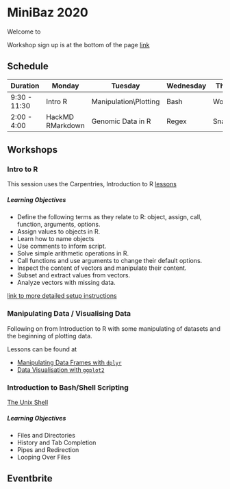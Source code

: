 # MiniBaz 2020

Welcome to 


Workshop sign up is at the bottom of the page [link]()

## Schedule

| Duration | Monday | Tuesday | Wednesday | Thursday |
|---|---|---|---|---|
9:30 - 11:30| Intro R | Manipulation\Plotting | Bash | Workflow |
2:00 - 4:00 | HackMD RMarkdown | Genomic Data in R | Regex | Snakemake | 

## Workshops

### Intro to R
This session uses the Carpentries, Introduction to R [lessons](https://datacarpentry.org/R-ecology-lesson/01-intro-to-r.html)

##### Learning Objectives

* Define the following terms as they relate to R: object, assign, call, function, arguments, options.
* Assign values to objects in R.
* Learn how to name objects
* Use comments to inform script.
* Solve simple arithmetic operations in R.
* Call functions and use arguments to change their default options.
* Inspect the content of vectors and manipulate their content.
* Subset and extract values from vectors.
* Analyze vectors with missing data.

[link to more detailed setup instructions](https://datacarpentry.org/R-ecology-lesson/index.html#setup_instructions)

### Manipulating Data / Visualising Data
Following on from Introduction to R with some manipulating of datasets and the beginning of plotting data.

Lessons can be found at
* [Manipulating Data Frames with ```dplyr```](https://datacarpentry.org/R-ecology-lesson/03-dplyr.html)
* [Data Visualisation with ```ggplot2```](https://datacarpentry.org/R-ecology-lesson/04-visualization-ggplot2.html)

### Introduction to Bash/Shell Scripting
[The Unix Shell](https://swcarpentry.github.io/shell-novice/) 

##### Learning Objectives

* Files and Directories
* History and Tab Completion
* Pipes and Redirection
* Looping Over Files


## Eventbrite
